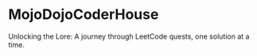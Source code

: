 # MojoDojoCoderHouse
Unlocking the Lore: A journey through LeetCode quests, one solution at a time.
